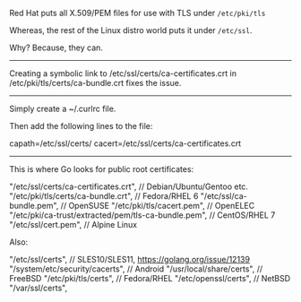 
Red Hat puts all X.509/PEM files for use with TLS under `/etc/pki/tls`

Whereas, the rest of the Linux distro world puts it under `/etc/ssl`.

Why?  Because, they can.

------------------

Creating a symbolic link to 
    /etc/ssl/certs/ca-certificates.crt in 
    /etc/pki/tls/certs/ca-bundle.crt fixes the issue.

------------------

Simply create a ~/.curlrc file.

Then add the following lines to the file:

capath=/etc/ssl/certs/
cacert=/etc/ssl/certs/ca-certificates.crt


------------------

This is where Go looks for public root certificates:

"/etc/ssl/certs/ca-certificates.crt",                // Debian/Ubuntu/Gentoo etc.
"/etc/pki/tls/certs/ca-bundle.crt",                  // Fedora/RHEL 6
"/etc/ssl/ca-bundle.pem",                            // OpenSUSE
"/etc/pki/tls/cacert.pem",                           // OpenELEC
"/etc/pki/ca-trust/extracted/pem/tls-ca-bundle.pem", // CentOS/RHEL 7
"/etc/ssl/cert.pem",                                 // Alpine Linux

Also:

"/etc/ssl/certs",               // SLES10/SLES11, https://golang.org/issue/12139
"/system/etc/security/cacerts", // Android
"/usr/local/share/certs",       // FreeBSD
"/etc/pki/tls/certs",           // Fedora/RHEL
"/etc/openssl/certs",           // NetBSD
"/var/ssl/certs",  
